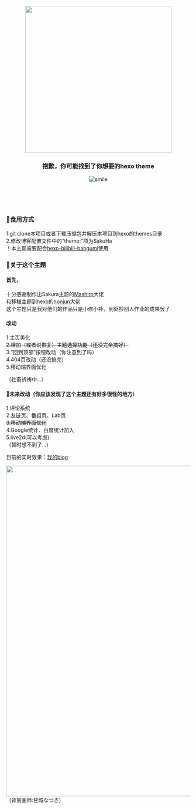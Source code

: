 
 <div align=center><img src="https://cdn.jsdelivr.net/gh/imouup/pico/picsakuha.png" width="400px">
 
### 抱歉，你可能找到了你想要的hexo theme

![smile](https://cdn.jsdelivr.net/gh/imouup/pico/picQQ20211226154916.jpg)

</div>
</br>
</br>
</br>

### :cherry_blossom:食用方式 
1.git clone本项目或者下载压缩包并解压本项目到hexo的themes目录</br>
2.修改博客配置文件中的“theme:”项为SakuHa</br>
！本主题需要配合[hexo-bilibili-bangumi](https://github.com/HCLonely/hexo-bilibili-bangumi)使用</br>

### :icecream:关于这个主题</br>
#### 首先，</br>
十分感谢制作出Sakura主题的[Mashiro](https://2heng.xin/)大佬</br>
和移植主题到hexo的[honjun](https://github.com/honjun)大佬</br>
这个主题只是我对他们的作品只是小修小补，到处抄别人作业的成果罢了</br>

#### 改动</br>
1.主页美化</br>
~~2.增加（或者说恢复）主题选择功能（还没完全搞好）~~</br>
3.“回到顶部”按钮改动（你注意到了吗）</br>
4.404页改动（还没搞完）</br>
5.移动端界面优化</br>

（社畜祈祷中...）</br>

#### :compass:未来改动（你应该发现了这个主题还有好多很怪的地方）</br>
1.评论系统  </br>
2.友链页、番组页、Lab页</br>
~~3.移动端界面优化~~</br>
4.Google统计、百度统计加入</br>
5.live2d(可以考虑)</br>
（暂时想不到了...）</br>

目前的实时效果：[我的blog](https://mouup.top)</br>

<img src="https://cdn.jsdelivr.net/gh/imouup/pico/picSakuHapc-SurfaceBook.png" width="900px" align=center>
（背景画师:甘城なつき）</br>


